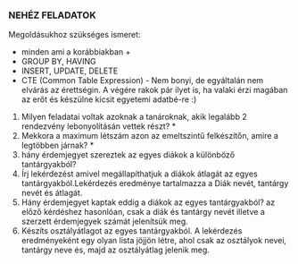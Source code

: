 ### NEHÉZ FELADATOK
Megoldásukhoz szükséges ismeret:
- minden ami a korábbiakban +
- GROUP BY, HAVING
- INSERT, UPDATE, DELETE
- CTE (Common Table Expression) - Nem bonyi, de egyáltalán nem elvárás az érettségin. A végére rakok pár ilyet is, ha valaki érzi magában az erőt és készülne kicsit egyetemi adatbé-re :) 
  
1. Milyen feladatai voltak azoknak a tanároknak, akik legalább 2 rendezvény lebonyolításán vettek részt? *
2. Mekkora a maximum létszám azon az emeltszintű felkészítőn, amire a legtöbben járnak? *
3. hány érdemjegyet szereztek az egyes diákok a különböző tantárgyakból?
4. Írj lekérdezést amivel megállapíthatjuk a diákok átlagát az egyes tantárgyakból.Lekérdezés eredménye tartalmazza a Diák nevét, tantárgy nevét és átlagát.
5. Hány érdemjegyet kaptak eddig a diákok az egyes tantárgyakból? az előző kérdéshez hasonlóan, csak a diák és tantárgy nevét illetve a szerzett érdemjegyek számát jelenítsük meg.
6. Készíts osztályátlagot az egyes tantárgyakból. A lekérdezés eredményeként egy olyan lista jöjjön létre, ahol csak az osztályok nevei, tantárgy neve és, majd az osztályátlag jelenik meg.
